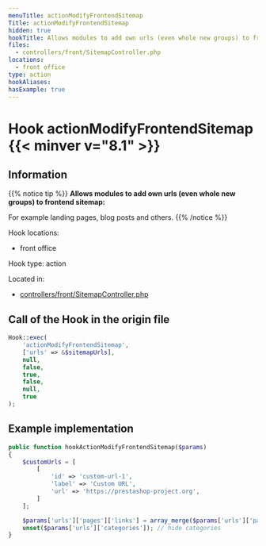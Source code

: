 ```yaml
---
menuTitle: actionModifyFrontendSitemap
Title: actionModifyFrontendSitemap
hidden: true
hookTitle: Allows modules to add own urls (even whole new groups) to frontend sitemap.
files:
  - controllers/front/SitemapController.php
locations:
  - front office
type: action
hookAliases:
hasExample: true
---
```


# Hook actionModifyFrontendSitemap {{< minver v="8.1" >}}

## Information

{{% notice tip %}}
**Allows modules to add own urls (even whole new groups) to frontend sitemap:** 

For example landing pages, blog posts and others.
{{% /notice %}}

Hook locations: 
  - front office

Hook type: action

Located in: 
  - [controllers/front/SitemapController.php](https://github.com/PrestaShop/PrestaShop/blob/8.1.x/controllers/front/SitemapController.php)

## Call of the Hook in the origin file

```php
Hook::exec(
    'actionModifyFrontendSitemap',
    ['urls' => &$sitemapUrls],
    null,
    false,
    true,
    false,
    null,
    true
);
```

## Example implementation

```php
public function hookActionModifyFrontendSitemap($params)
{
    $customUrls = [
        [
            'id' => 'custom-url-1',
            'label' => 'Custom URL',
            'url' => 'https://prestashop-project.org',
        ]
    ];

    $params['urls']['pages']['links'] = array_merge($params['urls']['pages']['links'], $customUrls); // add custom urls to pages group
    unset($params['urls']['categories']); // hide categories
}
```
